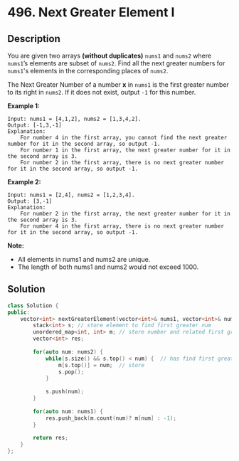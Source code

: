 # 496. Next Greater Element I

## Description

You are given two arrays **(without duplicates)** `nums1` and `nums2` where `nums1`’s elements are subset of `nums2`. Find all the next greater numbers for `nums1`'s elements in the corresponding places of `nums2`.

The Next Greater Number of a number **x** in `nums1` is the first greater number to its right in `nums2`. If it does not exist, output `-1` for this number.

**Example 1:**

```
Input: nums1 = [4,1,2], nums2 = [1,3,4,2].
Output: [-1,3,-1]
Explanation:
    For number 4 in the first array, you cannot find the next greater number for it in the second array, so output -1.
    For number 1 in the first array, the next greater number for it in the second array is 3.
    For number 2 in the first array, there is no next greater number for it in the second array, so output -1.
```

**Example 2:**

```
Input: nums1 = [2,4], nums2 = [1,2,3,4].
Output: [3,-1]
Explanation:
    For number 2 in the first array, the next greater number for it in the second array is 3.
    For number 4 in the first array, there is no next greater number for it in the second array, so output -1.
```

**Note:**

- All elements in nums1 and nums2 are unique.
- The length of both nums1 and nums2 would not exceed 1000.

## Solution

```cpp
class Solution {
public:
    vector<int> nextGreaterElement(vector<int>& nums1, vector<int>& nums2) {
        stack<int> s; // store element to find first greater num
        unordered_map<int, int> m; // store number and related first greater number
        vector<int> res;
        
        for(auto num: nums2) {
            while(s.size() && s.top() < num) {  // has find first greater number num
                m[s.top()] = num;  // store
                s.pop();
            }
            
            s.push(num);
        }
        
        for(auto num: nums1) {
            res.push_back(m.count(num)? m[num] : -1);
        }
        
        return res;
    }
};
```